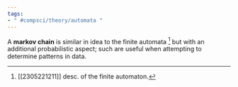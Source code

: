 ```yaml
---
tags:
- " #compsci/theory/automata "
---
```


A **markov chain** is similar in idea to the finite automata [^1] but with an additional probabilistic aspect; such are useful when attempting to determine patterns in data. <!--SR:!2023-12-31,221,310-->

[^1]:[[2305221211]] desc. of the finite automaton.